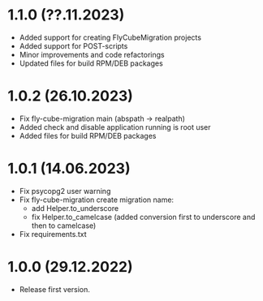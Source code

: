 # 1.1.0 (??.11.2023)

 * Added support for creating FlyCubeMigration projects
 * Added support for POST-scripts
 * Minor improvements and code refactorings
 * Updated files for build RPM/DEB packages

# 1.0.2 (26.10.2023)

 * Fix fly-cube-migration main (abspath -> realpath)
 * Added check and disable application running is root user 
 * Added files for build RPM/DEB packages

# 1.0.1 (14.06.2023)

 * Fix psycopg2 user warning
 * Fix fly-cube-migration create migration name:
   * add Helper.to_underscore 
   * fix Helper.to_camelcase (added conversion first to underscore and then to camelcase)
 * Fix requirements.txt

# 1.0.0 (29.12.2022)

 * Release first version.
